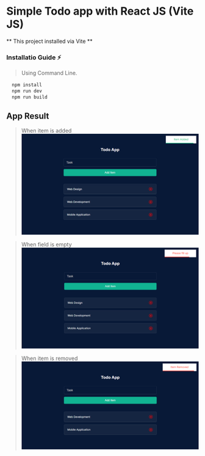 # Simple Todo app with React JS (Vite JS) #

** This project installed via Vite  **


### Installatio Guide ⚡

> Using Command Line.

```
  npm install
  npm run dev 
  npm run build
```

## App Result 

> When item is added
![Markdown Thumbnail](./src/assets/app1.png)

> When field is empty
![Markdown Thumbnail](./src/assets/app2.png)

> When item is removed
![Markdown Thumbnail](./src/assets/app3.png)